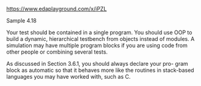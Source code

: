 https://www.edaplayground.com/x/iPZL

Sample 4.18

Your test should be contained in a single program. You should use
OOP to build a dynamic, hierarchical testbench from objects instead
of modules. A simulation may have multiple program blocks if you
are using code from other people or combining several tests.

As discussed in Section 3.6.1, you should always declare your pro-
gram block as automatic so that it behaves more like the routines
in stack-based languages you may have worked with, such as C.